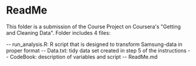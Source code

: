 # ReadMe

This folder is a submission of the Course Project on Coursera's "Getting and Cleaning Data". Folder includes 4 files:

-- run_analysis.R: R script that is designed to transform Samsung-data in proper format
-- Data.txt: tidy data set created in step 5 of the instructions
-- CodeBook: description of variables and script
-- ReadMe.md
